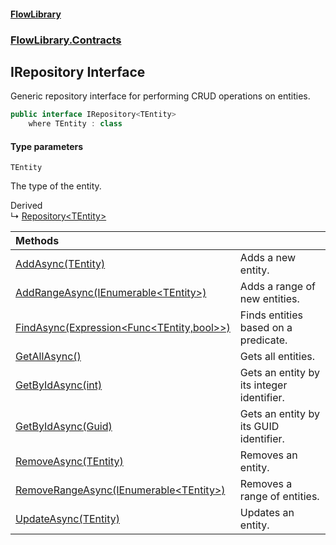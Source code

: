 #### [FlowLibrary](FlowLibrary.md 'FlowLibrary')
### [FlowLibrary.Contracts](FlowLibrary.Contracts.md 'FlowLibrary.Contracts')

## IRepository<TEntity> Interface

Generic repository interface for performing CRUD operations on entities.

```csharp
public interface IRepository<TEntity>
    where TEntity : class
```
#### Type parameters

<a name='FlowLibrary.Contracts.IRepository_TEntity_.TEntity'></a>

`TEntity`

The type of the entity.

Derived  
&#8627; [Repository&lt;TEntity&gt;](Repository_TEntity_.md 'FlowLibrary.Common.Repository<TEntity>')

| Methods | |
| :--- | :--- |
| [AddAsync(TEntity)](IRepository_TEntity_.AddAsync.opAlPfPsOmhzYnbNaxucEg.md 'FlowLibrary.Contracts.IRepository<TEntity>.AddAsync(TEntity)') | Adds a new entity. |
| [AddRangeAsync(IEnumerable&lt;TEntity&gt;)](IRepository_TEntity_.AddRangeAsync.SmDOLZ9xlwH8+NrC4jlFZw.md 'FlowLibrary.Contracts.IRepository<TEntity>.AddRangeAsync(System.Collections.Generic.IEnumerable<TEntity>)') | Adds a range of new entities. |
| [FindAsync(Expression&lt;Func&lt;TEntity,bool&gt;&gt;)](IRepository_TEntity_.FindAsync.I1FMe/ClwC/mQG8a6dY+Sg.md 'FlowLibrary.Contracts.IRepository<TEntity>.FindAsync(System.Linq.Expressions.Expression<System.Func<TEntity,bool>>)') | Finds entities based on a predicate. |
| [GetAllAsync()](IRepository_TEntity_.GetAllAsync().md 'FlowLibrary.Contracts.IRepository<TEntity>.GetAllAsync()') | Gets all entities. |
| [GetByIdAsync(int)](IRepository_TEntity_.GetByIdAsync.i7RzpUXd+zcvMbQ5vALBZg.md 'FlowLibrary.Contracts.IRepository<TEntity>.GetByIdAsync(int)') | Gets an entity by its integer identifier. |
| [GetByIdAsync(Guid)](IRepository_TEntity_.GetByIdAsync.LLf42KhAbr/nnvbv8ZebWA.md 'FlowLibrary.Contracts.IRepository<TEntity>.GetByIdAsync(System.Guid)') | Gets an entity by its GUID identifier. |
| [RemoveAsync(TEntity)](IRepository_TEntity_.RemoveAsync.Pc2ku4yyM2mXs4QJFsvOUA.md 'FlowLibrary.Contracts.IRepository<TEntity>.RemoveAsync(TEntity)') | Removes an entity. |
| [RemoveRangeAsync(IEnumerable&lt;TEntity&gt;)](IRepository_TEntity_.RemoveRangeAsync.W4pqYhSIgR8dw/OJ9K9oVQ.md 'FlowLibrary.Contracts.IRepository<TEntity>.RemoveRangeAsync(System.Collections.Generic.IEnumerable<TEntity>)') | Removes a range of entities. |
| [UpdateAsync(TEntity)](IRepository_TEntity_.UpdateAsync.tBzX98JuAkUcirVaJDOA6w.md 'FlowLibrary.Contracts.IRepository<TEntity>.UpdateAsync(TEntity)') | Updates an entity. |

